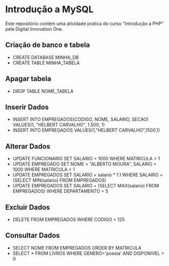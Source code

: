 # Introdução a MySQL  
Este repositório contém uma atividade pratica do curso "Introdução a PHP" pela Digital Innovation One.
## Criação de banco e tabela
- CREATE DATABASE MINHA_DB  
- CREATE TABLE MINHA_TABELA  

## Apagar tabela
- DROP TABLE NOME_TABELA  

## Inserir Dados
- INSERT INTO EMPREGADOS(CODIGO, NOME, SALARIO, SECAO) VALUES(1, "HELBERT CARVALHO", 1.500, 1)  
- INSERT INTO EMPREGADOS VALUES(1,"HELBERT CARVALHO",1500,1)  

## Alterar Dados
- UPDATE FUNCIONARIO SET SALARIO = 1000 WHERE MATRICULA = 1  
- UPDATE EMPREGADO SET NOME = "ALBERTO MOURA", SALARIO = 1000 WHERE MATRICULA = 1  
- UPDATE EMPREGADOS SET SALARIO = salario * 1.1 WHERE SALARIO = (SELECT MIN(salario) FROM EMPREGADOS)  
- UPDATE EMPREGADOS SET SALARIO = (SELECT MAX(salario) FROM EMPREGADOS) WHERE DEPARTAMENTO = 5  

## Excluir Dados
- DELETE FROM EMPREGADOS WHERE CODIGO = 125  

## Consultar Dados
- SELECT NOME FROM EMPREGADOS ORDER BY MATRICULA  
- SELECT * FROM LIVROS WHERE GENERO='poesia' AND DISPONIVEL > 0  